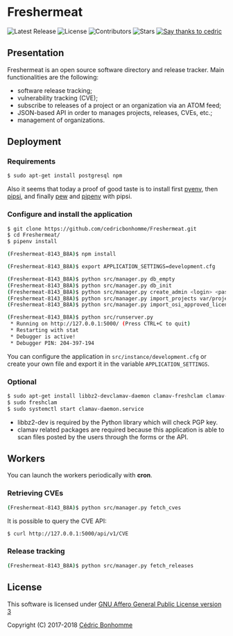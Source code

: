 # Freshermeat

![Latest Release](https://img.shields.io/github/release/cedricbonhomme/Freshermeat.svg?style=flat-square)
![License](https://img.shields.io/github/license/cedricbonhomme/Freshermeat.svg?style=flat-square)
![Contributors](https://img.shields.io/github/contributors/cedricbonhomme/Freshermeat.svg?style=flat-square)
![Stars](https://img.shields.io/github/stars/cedricbonhomme/Freshermeat.svg?style=flat-square)
[![Say thanks to cedric](https://img.shields.io/badge/SayThanks.io-%E2%98%BC-1EAEDB.svg?style=flat-square)](https://saythanks.io/to/cedricbonhomme)


## Presentation

Freshermeat is an open source software directory and release tracker.
Main functionalities are the following:

- software release tracking;
- vulnerability tracking (CVE);
- subscribe to releases of a project or an organization via an ATOM feed;
- JSON-based API in order to manages projects, releases, CVEs, etc.;
- management of organizations.


## Deployment

### Requirements

```bash
$ sudo apt-get install postgresql npm
```

Also it seems that today a proof of good taste is to install first
[pyenv](https://github.com/pyenv/pyenv),
then [pipsi](https://github.com/mitsuhiko/pipsi), and finally
[pew](https://github.com/berdario/pew) and
[pipenv](https://github.com/pypa/pipenv) with pipsi.


### Configure and install the application

```bash
$ git clone https://github.com/cedricbonhomme/Freshermeat.git
$ cd Freshermeat/
$ pipenv install

(Freshermeat-8143_B8A)$ npm install

(Freshermeat-8143_B8A)$ export APPLICATION_SETTINGS=development.cfg

(Freshermeat-8143_B8A)$ python src/manager.py db_empty
(Freshermeat-8143_B8A)$ python src/manager.py db_init
(Freshermeat-8143_B8A)$ python src/manager.py create_admin <login> <password>
(Freshermeat-8143_B8A)$ python src/manager.py import_projects var/projects.json
(Freshermeat-8143_B8A)$ python src/manager.py import_osi_approved_licenses

(Freshermeat-8143_B8A)$ python src/runserver.py
 * Running on http://127.0.0.1:5000/ (Press CTRL+C to quit)
 * Restarting with stat
 * Debugger is active!
 * Debugger PIN: 204-397-194
```

You can configure the application in ``src/instance/development.cfg`` or create
your own file and export it in the variable ``APPLICATION_SETTINGS``.

### Optional

```bash
$ sudo apt-get install libbz2-devclamav-daemon clamav-freshclam clamav-unofficial-sigs
$ sudo freshclam
$ sudo systemctl start clamav-daemon.service
```

* libbz2-dev is required by the Python library which will check PGP key.
* clamav related packages are required because this application is able to scan
  files posted by the users through the forms or the API.


## Workers

You can launch the workers periodically with __cron__.

### Retrieving CVEs

```bash
(Freshermeat-8143_B8A)$ python src/manager.py fetch_cves
```

It is possible to query the CVE API:

```bash
$ curl http://127.0.0.1:5000/api/v1/CVE
```

### Release tracking

```bash
(Freshermeat-8143_B8A)$ python src/manager.py fetch_releases
```


## License

This software is licensed under
[GNU Affero General Public License version 3](https://www.gnu.org/licenses/agpl-3.0.html)

Copyright (C) 2017-2018 [Cédric Bonhomme](https://www.cedricbonhomme.org)

